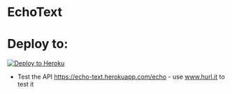 # EchoText

# Deploy to:
[![Deploy to Heroku](https://www.herokucdn.com/deploy/button.svg)](https://heroku.com/deploy)

- Test the API https://echo-text.herokuapp.com/echo - use www.hurl.it to test it
